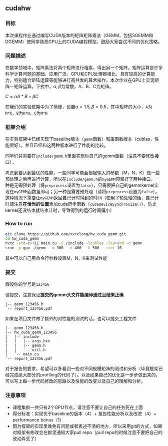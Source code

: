 ## cudahw

### 目标

本次课程作业通过编写CUDA版本的矩阵矩阵乘法（GEMM，包括SGEMM和DGEMM）使同学熟悉GPU上的CUDA编程模型。鼓励大家尝试不同的优化策略。

### 问题描述

在数学领域中，矩阵乘法将两个矩阵进行相乘，得出另一个矩阵。矩阵运算是许多科学计算问题的基础，应用广泛。GPU和CPU处理器相比，具有较高的计算能力，特别适合矩阵运算等能够进行高并发的算术操作。本次作业在GPU上实现矩阵－矩阵运算。下式中，$\alpha,\beta$为常数，A、B、C为矩阵。

$C = \alpha A * B + \beta C$

在我们的实验框架中为了简便，设置$\alpha=1.5 ,\beta = 0.5$，其中矩阵的大小，`A`为`M*K`，`B`为`K*N`，`C`为`M*N`

### 框架介绍

在实验框架中已经实现了baseline版本（`gemm`函数）和库函数版本（cublas，性能很好）。并且已经和这两种版本进行了性能的比较。

同学们只需要在`include/gemm.h`里面实现你自己的gemm函数（注意不要修改接口）。

考虑到要达到最优的性能，一些同学可能会根据输入的参数（M，N，K）做一些预处理之后再进行计算，所以在`include/gemm.h`的`myGEMM`预留好了两种接口，一种是无需预处理（将`preprocess`设置为`false`），只需要把自己的gemmkernel实现在`myGEMM`函数里即可；另一种是需要预处理（请将`preprocess`设置为`false`），这种情况下需要让`myGEMM`返回自己计时得到的时间（使用了预处理的话，自己计时请注意**在恰当的位置**添加cuda同步函数（`cudaDeviceSynchronize()`），防止kernel还没结束就结束计时，导致得到的运行时间偏小）

### How to run

```bash
git clone https://github.com/xxcclong/hw_cuda_gemm.git
cd hw_cuda_gemm
nvcc -std=c++11 main.cu -I./include -lcublas -lcurand -o gemm
srun -p gpu ./gemm --m 300 --n 400 --k 500 --iter 10
```

其中可以自己用命令行参数设置M，N，K来测试性能

### 提交

假设你的学号是`123456`

请提交，注意保证**提交的gemm头文件能编译通过且结果正确**

```
|-- gemm_123456.h
`-- report_123456.pdf
```

如果在项目文件做了额外的对性能的测试的话，也可以提交工程文件

```
|-- gemm_123456.h
|-- hw_cuda_gemm_123456
|   |-- include
|   |   |-- args.hxx
|   |   |-- gemm.h
|   |   `-- util.h
|   `-- main.cu
`-- report_123456.pdf
```

对于报告的要求，希望可以多看到一些对不同规模矩阵的测试和分析（毕竟框架已经完成绝大部分的profiling的代码了）。以及如果自己的优化是一步步做出来的，可以写上每一步代码修改的思路以及性能的改变以及自己的理解和分析。

### 注意事项

* 课程集群一共只有2个GPU节点，请注意不要让自己的任务死在上面
* 得分标准：实现优于baseline的版本（4）+ 报告性能分析以及改进（4）+ performance bonus（1）
* 因为框架的实现里难免有问题或者表述不清的地方，所以采用git的方式，如果对框架有修改会在群里通知大家pull repo（pull repo的时候注意不要把自己的改动弄丢了）